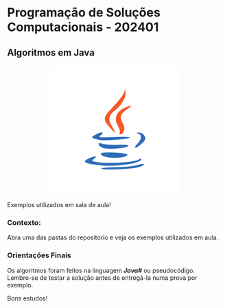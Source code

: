 # Programação de Soluções Computacionais - 202401

## Algoritmos em Java

<p align="center">
  <a href="#">
    <img src="_logo\java.png" width="300" alt="Java">
  </a>
</p>

Exemplos utilizados em sala de aula!

 ### Contexto:

Abra uma das pastas do repositório e veja os exemplos utilizados em aula.

### Orientações Finais

Os algoritmos foram feitos na linguagem ***Java#*** ou pseudocódigo.<br>
Lembre-se de testar a solução antes de entregá-la numa prova por exemplo.<br>

Bons estudos!